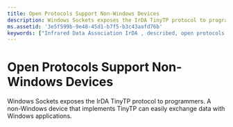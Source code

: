 ```yaml
---
title: Open Protocols Support Non-Windows Devices
description: Windows Sockets exposes the IrDA TinyTP protocol to programmers. A non-Windows device that implements TinyTP can easily exchange data with Windows applications.
ms.assetid: '3e5f599b-9e48-45d1-b7f5-b3c43aafd76b'
keywords: ["Infrared Data Association IrDA , described, open protocols device support", "networking IrDA , open protocols", "non-Windows devices IrDA", "wireless IrDA , open protocols"]
---
```


# Open Protocols Support Non-Windows Devices

Windows Sockets exposes the IrDA TinyTP protocol to programmers. A non-Windows device that implements TinyTP can easily exchange data with Windows applications.

 

 




